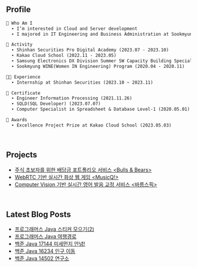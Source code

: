 <h2>  Profile  </h2>

```markdown
🌱 Who Am I
  ∙ I’m interested in Cloud and Server development
  ∙ I majored in IT Engineering and Business Administration at Sookmyung Women's University

📘 Activity
  ∙ Shinhan Securities Pro Digital Academy (2023.07 - 2023.10)
  ∙ Kakao Cloud School (2022.11 - 2023.05)
  ∙ Samsung Electronics DX Division Summer SW Capacity Building Special Lecture (2022.07 - 2022.08)
  ∙ Sookmyung WINE(Women IN Engineering) Program (2020.04 - 2020.11)

👩‍💻 Experience
  ∙ Internship at Shinhan Securities (2023.10 ~ 2023.11)

📜 Certificate
  ∙ Engineer Information Processing (2021.11.26)
  ∙ SQLD(SQL Developer) (2023.07.07)
  ∙ Computer Specialist in Spreadsheet & Database Level-1 (2020.05.01)

🏅 Awards
  ∙ Excellence Project Prize at Kakao Cloud School (2023.05.03)
```
<br>

<h2>  Projects  </h2>

- [주식 초보자를 위한 배당금 포트폴리오 서비스 <Bulls & Bears>](https://github.com/bulls-and-bears)
- [WebRTC 기반 실시간 화상 웹 게임 <MusicQ!>](https://github.com/Dream-Kakao)
- [Computer Vision 기반 실시간 영어 발음 교정 서비스 <바름스픽>](https://github.com/Barum-Speak/barumLipNet)

<br>

<h2>  Latest Blog Posts  </h2>

- [프로그래머스 Java 스티커 모으기(2)](https://chxrryda.tistory.com/304)
- [프로그래머스 Java 여행경로](https://chxrryda.tistory.com/303)
- [백준 Java 17144 미세먼지 안녕!](https://chxrryda.tistory.com/302)
- [백준 Java 16234 인구 이동](https://chxrryda.tistory.com/301)
- [백준 Java 14502 연구소](https://chxrryda.tistory.com/300)

